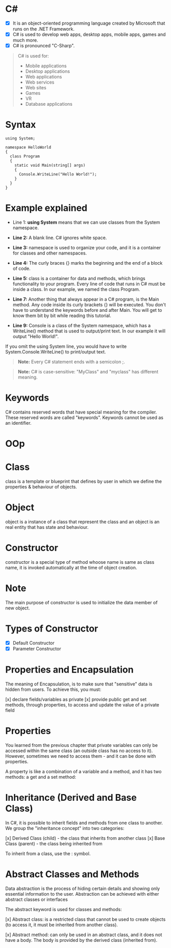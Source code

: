 # C#
- [x] It is an object-oriented programming language created by Microsoft that runs on the .NET Framework.
- [x] C# is used to develop web apps, desktop apps, mobile apps, games and much more.
- [x] C# is pronounced "C-Sharp".

> C# is used for:
>* Mobile applications
>* Desktop applications
>* Web applications
>* Web services
>* Web sites
>* Games
>* VR
>* Database applications

# Syntax

```
using System;

namespace HelloWorld
{
  class Program
  {
    static void Main(string[] args)
    {
      Console.WriteLine("Hello World!");    
    }
  }
}
```

# Example explained

- Line 1: **using System** means that we can use classes from the System namespace.
- **Line 2:** A blank line. C# ignores white space.

- **Line 3:** namespace is used to organize your code, and it is a container for classes and other namespaces.

- **Line 4:** The curly braces {} marks the beginning and the end of a block of code.

- **Line 5:** class is a container for data and methods, which brings functionality to your program. Every line of code that runs in C# must be inside a class. In our example, we named the class Program.

- **Line 7:** Another thing that always appear in a C# program, is the Main method. Any code inside its curly brackets {} will be executed. You don't have to understand the keywords before and after Main. You will get to know them bit by bit while reading this tutorial.

- **Line 9:** Console is a class of the System namespace, which has a WriteLine() method that is used to output/print text. In our example it will output "Hello World!".

If you omit the using System line, you would have to write System.Console.WriteLine() to print/output text.

> **Note:** Every C# statement ends with a semicolon ;.

> **Note:** C# is case-sensitive: "MyClass" and "myclass" has different meaning.

# Keywords

C# contains reserved words that have special meaning for the compiler. These reserved words are called "keywords". Keywords cannot be used as an identifier.


























# OOp

# Class
class is a template or blueprint that defines by user in which we define the properties & behaviour of objects.

# Object 
object is a instance of a class that represent the class and an object is an real entity that has state and behaviour.

# Constructor
constructor is a special type of method whoose name is same as class name, it is invoked automatically at the time of object creation.

# Note
The main purpose of constructor is used to initialize the data member of new object.

# Types of Constructor
- [x] Default Constructor
- [x] Parameter Constructor

# Properties and Encapsulation
The meaning of Encapsulation, is to make sure that "sensitive" data is hidden from users. To achieve this, you must:

[x] declare fields/variables as private
[x] provide public get and set methods, through properties, to access and update the value of a private field

# Properties

You learned from the previous chapter that private variables can only be accessed within the same class (an outside class has no access to it). However, sometimes we need to access them - and it can be done with properties.

A property is like a combination of a variable and a method, and it has two methods: a get and a set method:

# Inheritance (Derived and Base Class)

In C#, it is possible to inherit fields and methods from one class to another. We group the "inheritance concept" into two categories:

[x] Derived Class (child) - the class that inherits from another class
[x] Base Class (parent) - the class being inherited from

To inherit from a class, use the : symbol.

# Abstract Classes and Methods

Data abstraction is the process of hiding certain details and showing only essential information to the user.
Abstraction can be achieved with either abstract classes or interfaces

The abstract keyword is used for classes and methods:

[x] Abstract class: is a restricted class that cannot be used to create objects (to access it, it must be inherited from another class).

[x] Abstract method: can only be used in an abstract class, and it does not have a body. The body is provided by the derived class (inherited from).
